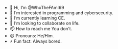 - 👋 Hi, I’m @WhoTheFAmI69
- 👀 I’m interested in programming and cybersecurity.
- 🌱 I’m currently learning CE.
- 💞️ I’m looking to collaborate on life.
- 📫 How to reach me You don't.
- 😄 Pronouns: He/Him.
- ⚡ Fun fact: Always bored.

<!---
WhoTheFAmI69/WhoTheFAmI69 is a ✨ special ✨ repository because its `README.md` (this file) appears on your GitHub profile.
You can click the Preview link to take a look at your changes.
--->
